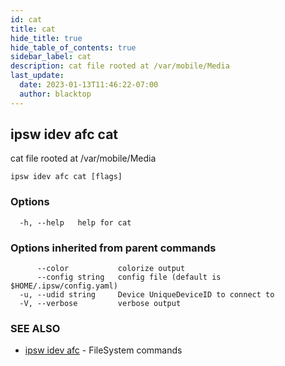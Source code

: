 ```yaml
---
id: cat
title: cat
hide_title: true
hide_table_of_contents: true
sidebar_label: cat
description: cat file rooted at /var/mobile/Media
last_update:
  date: 2023-01-13T11:46:22-07:00
  author: blacktop
---
```

## ipsw idev afc cat

cat file rooted at /var/mobile/Media

```
ipsw idev afc cat [flags]
```

### Options

```
  -h, --help   help for cat
```

### Options inherited from parent commands

```
      --color           colorize output
      --config string   config file (default is $HOME/.ipsw/config.yaml)
  -u, --udid string     Device UniqueDeviceID to connect to
  -V, --verbose         verbose output
```

### SEE ALSO

* [ipsw idev afc](/docs/cli/ipsw/idev/afc)	 - FileSystem commands

